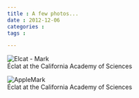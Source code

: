 ```yaml
---
title : A few photos...
date : 2012-12-06
categories : 
tags : 

---
```

  
![Elcat - Mark]({{urls.media}}/eclat/DSCF0935.jpg "Elcat - Mark")   
Éclat at the California Academy of Sciences 


![AppleMark]({{urls.media}}/eclat/DSCF0955.jpg "AppleMark")   
Éclat at the California Academy of Sciences 
